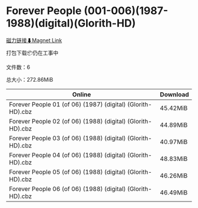 # Forever People (001-006)(1987-1988)(digital)(Glorith-HD)

[磁力链接⬇Magnet Link](magnet:?xt=urn:btih:59bc2b2f5dd5564dc4ed073c1cb7b192d1024dfb&dn=Forever%20People%20%28001-006%29%281987-1988%29%28digital%29%28Glorith-HD%29)

打包下载📦仍在工事中

文件数：6

总大小：272.86MiB

Online | Download
--- | ---
Forever People 01 (of 06) (1987) (digital) (Glorith-HD).cbz | 45.42MiB
Forever People 02 (of 06) (1988) (digital) (Glorith-HD).cbz | 44.89MiB
Forever People 03 (of 06) (1988) (digital) (Glorith-HD).cbz | 40.97MiB
Forever People 04 (of 06) (1988) (digital) (Glorith-HD).cbz | 48.83MiB
Forever People 05 (of 06) (1988) (digital) (Glorith-HD).cbz | 46.26MiB
Forever People 06 (of 06) (1988) (digital) (Glorith-HD).cbz | 46.49MiB